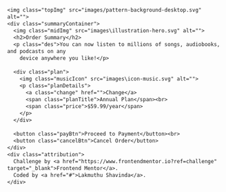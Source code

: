 <!DOCTYPE html>
<html lang="en">

<head>
  <meta charset="UTF-8">
  <meta name="viewport" content="width=device-width, initial-scale=1.0"> <!-- displays site properly based on user's device -->
  <link rel="stylesheet" href="style/styles.css">
  <link rel="stylesheet" href="style/mediaQuery.css">
  <link rel="icon" type="image/png" sizes="32x32" href="./images/favicon-32x32.png">
  <link rel="preconnect" href="https://fonts.googleapis.com">
  <link rel="preconnect" href="https://fonts.gstatic.com" crossorigin>
  <link href="https://fonts.googleapis.com/css2?family=Red+Hat+Display:ital,wght@0,400;0,500;0,700;0,900;1,400;1,500;1,700;1,900&display=swap" rel="stylesheet">
  <title>Frontend Mentor | Order summary card</title>
</head>

<body>

  <div class="container">

    <img class="topImg" src="images/pattern-background-desktop.svg" alt="">
    <div class="summaryContainer">
      <img class="midImg" src="images\illustration-hero.svg" alt="">
      <h2>Order Summary</h2>
      <p class="des">You can now listen to millions of songs, audiobooks, and podcasts on any
        device anywhere you like!</p>

      <div class="plan">
        <img class="musicIcon" src="images\icon-music.svg" alt="">
        <p class="planDetails">
          <a class="change" href="">Change</a>
          <span class="planTitle">Annual Plan</span><br>
          <span class="price">$59.99/year</span>
        </p>
      </div>

      <button class="payBtn">Proceed to Payment</button><br>
      <button class="cancelBtn">Cancel Order</button>
    </div>
    <div class="attribution">
      Challenge by <a href="https://www.frontendmentor.io?ref=challenge" target="_blank">Frontend Mentor</a>.
      Coded by <a href="#">Lakmuthu Shavinda</a>.
    </div>
  </div>

</body>

</html>
